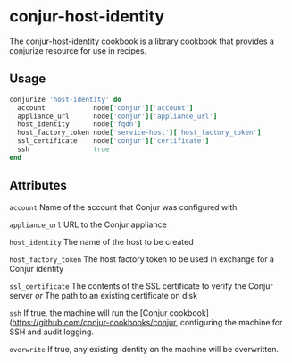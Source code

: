 conjur-host-identity
====================
The conjur-host-identity cookbook is a library cookbook that provides a conjurize resource for use in recipes.

Usage
-----
```ruby
conjurize 'host-identity' do
  account            node['conjur']['account']
  appliance_url      node['conjur']['appliance_url']
  host_identity      node['fqdn']
  host_factory_token node['service-host']['host_factory_token']
  ssl_certificate    node['conjur']['certificate']
  ssh                true
end
```

Attributes
----------
`account`
Name of the account that Conjur was configured with

`appliance_url`
URL to the Conjur appliance

`host_identity`
The name of the host to be created

`host_factory_token`
The host factory token to be used in exchange for a Conjur identity

`ssl_certificate`
The contents of the SSL certificate to verify the Conjur server
_or_
The path to an existing certificate on disk

`ssh`
If true, the machine will run the [Conjur cookbook](https://github.com/conjur-cookbooks/conjur, configuring the machine for SSH and audit logging.

`overwrite`
If true, any existing identity on the machine will be overwritten.